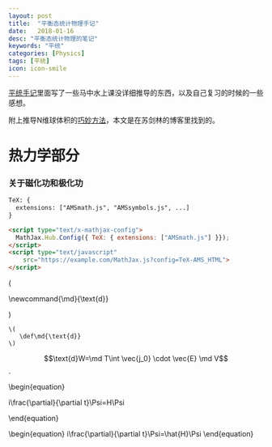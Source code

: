 ```yaml
---
layout: post
title:  "平衡态统计物理手记"
date:   2018-01-16
desc: "平衡态统计物理的笔记"
keywords: "平统"
categories: [Physics]
tags: [平统]
icon: icon-smile
---
```


[平统手记](https://astrojacobli.github.io/Homepage/doc/statistical_notes.pdf)里面写了一些马中水上课没详细推导的东西，以及自己复习的时候的一些感想。

附上推导N维球体积的[巧妙方法](http://spaces.ac.cn/archives/3154/?from=singlemessage&isappinstalled=0)，本文是在苏剑林的博客里找到的。

# 热力学部分

### 关于磁化功和极化功

```html
TeX: {
  extensions: ["AMSmath.js", "AMSsymbols.js", ...]
}
```

```html
<script type="text/x-mathjax-config">
  MathJax.Hub.Config({ TeX: { extensions: ["AMSmath.js"] }});
</script>
<script type="text/javascript"
    src="https://example.com/MathJax.js?config=TeX-AMS_HTML">
</script>
```

\(

\newcommand{\md}{\text{d}}

\)

```
\(
   \def\md{\text{d}}
\)
```

$$\text{d}W=\md T\int \vec{j_0} \cdot \vec{E}  \md V$$.

\begin{equation}

i\frac{\partial}{\partial t}\Psi=H\Psi

\end{equation}

\begin{equation} i\frac{\partial}{\partial t}\Psi=\hat{H}\Psi \end{equation} 